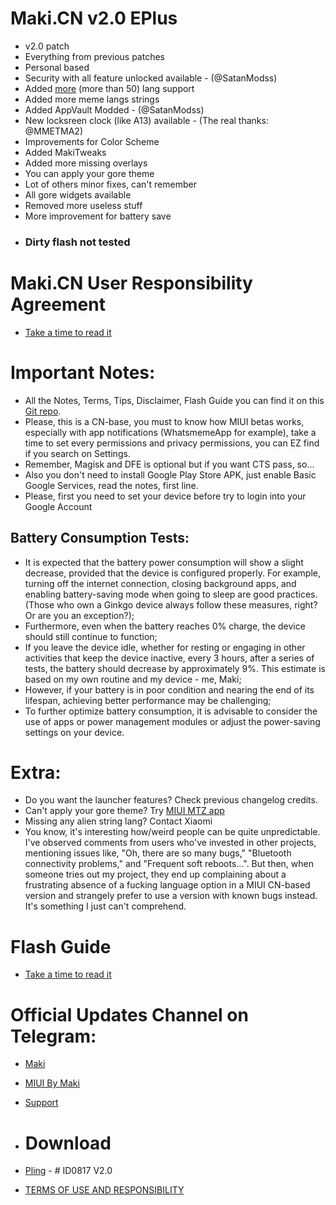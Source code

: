 # Maki.CN v2.0 EPlus

- v2.0 patch
- Everything from previous patches
- Personal based
- Security with all feature unlocked available - (@SatanModss)
- Added [more](https://t.me/makishots/97) (more than 50) lang support
- Added more meme langs strings
- Added AppVault Modded - (@SatanModss)
- New locksreen clock (like A13) available - (The real thanks: @MMETMA2)
- Improvements for Color Scheme
- Added MakiTweaks
- Added more missing overlays
- You can apply your gore theme
- Lot of others minor fixes, can't remember
- All gore widgets available
- Removed more useless stuff
- More improvement for battery save
- ### Dirty flash not tested

# Maki.CN User Responsibility Agreement
- [Take a time to read it](https://github.com/MIUIByMaki/RN8/blob/main/extra.md)

# Important Notes:
- All the Notes, Terms, Tips, Disclaimer, Flash Guide you can find it on this [Git repo](https://github.com/MIUIByMaki/RN8).
- Please, this is a CN-base, you must to know how MIUI betas works, especially with app notifications (WhatsmemeApp for example), take a time to set every permissions and privacy permissions, you can EZ find if you search on Settings.
- Remember, Magisk and DFE is optional but if you want CTS pass, so...
- Also you don't need to install Google Play Store APK, just enable Basic Google Services, read the notes, first line.
- Please, first you need to set your device before try to login into your Google Account

## Battery Consumption Tests:

- It is expected that the battery power consumption will show a slight decrease, provided that the device is configured properly. For example, turning off the internet connection, closing background apps, and enabling battery-saving mode when going to sleep are good practices. (Those who own a Ginkgo device always follow these measures, right? Or are you an exception?);
- Furthermore, even when the battery reaches 0% charge, the device should still continue to function;
- If you leave the device idle, whether for resting or engaging in other activities that keep the device inactive, every 3 hours, after a series of tests, the battery should decrease by approximately 9%. This estimate is based on my own routine and my device - me, Maki;
- However, if your battery is in poor condition and nearing the end of its lifespan, achieving better performance may be challenging;
- To further optimize battery consumption, it is advisable to consider the use of apps or power management modules or adjust the power-saving settings on your device.

# Extra:
- Do you want the launcher features? Check previous changelog credits.
- Can't apply your gore theme? Try [MIUI MTZ app](google.com)
- Missing any alien string lang? Contact Xiaomi
- You know, it's interesting how/weird people can be quite unpredictable. I've observed comments from users who've invested in other projects, mentioning issues like, "Oh, there are so many bugs," "Bluetooth connectivity problems," and "Frequent soft reboots...". But then, when someone tries out my project, they end up complaining about a frustrating absence of a fucking language option in a MIUI CN-based version and strangely prefer to use a version with known bugs instead. It's something I just can't comprehend.

# Flash Guide
- [Take a time to read it](https://github.com/MIUIByMaki/RN8/blob/main/flashguide.md#flash-guide)

# Official Updates Channel on Telegram:
- [Maki](https://t.me/iamakima)
- [MIUI By Maki](https://t.me/MIUIByMaki)
- [Support](https://github.com/MIUIByMaki/Support/tree/main)

- # Download
- [Pling](https://www.pling.com/p/1956242) - # ID0817 V2.0
- [TERMS OF USE AND RESPONSIBILITY](https://github.com/MIUIByMaki/RN8/blob/main/terms.md)
